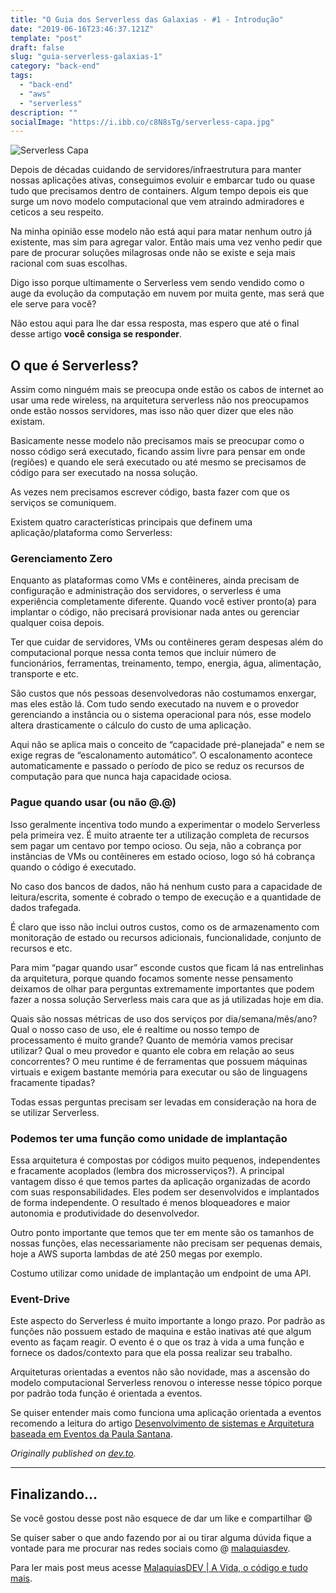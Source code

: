 ```yaml
---
title: "O Guia dos Serverless das Galaxias - #1 - Introdução"
date: "2019-06-16T23:46:37.121Z"
template: "post"
draft: false
slug: "guia-serverless-galaxias-1"
category: "back-end"
tags:
  - "back-end"
  - "aws"
  - "serverless"
description: ""
socialImage: "https://i.ibb.co/c8N8sTg/serverless-capa.jpg"
---
```


![Serverless Capa](https://i.ibb.co/c8N8sTg/serverless-capa.jpg)

Depois de décadas cuidando de servidores/infraestrutura para manter nossas aplicações ativas, conseguimos evoluir e embarcar tudo ou quase tudo que precisamos dentro de containers. Algum tempo depois eis que surge um novo modelo computacional que vem atraindo admiradores e ceticos a seu respeito.

Na minha opinião esse modelo não está aqui para matar nenhum outro já existente, mas sim para agregar valor. Então mais uma vez venho pedir que pare de procurar soluções milagrosas onde não se existe e seja mais racional com suas escolhas.

Digo isso porque ultimamente o Serverless vem sendo vendido como o auge da evolução da computação em nuvem por muita gente, mas será que ele serve para você?

Não estou aqui para lhe dar essa resposta, mas espero que até o final desse artigo **você consiga se responder**.

## O que é Serverless?

Assim como ninguém mais se preocupa onde estão os cabos de internet ao usar uma rede wireless, na arquitetura serverless não nos preocupamos onde estão nossos servidores, mas isso não quer dizer que eles não existam.

Basicamente nesse modelo não precisamos mais se preocupar como o nosso código será executado, ficando assim livre para pensar em onde (regiões) e quando ele será executado ou até mesmo se precisamos de código para ser executado na nossa solução.

As vezes nem precisamos escrever código, basta fazer com que os serviços se comuniquem.

Existem quatro características principais que definem uma aplicação/plataforma como Serverless:

### Gerenciamento Zero

Enquanto as plataformas como VMs e contêineres, ainda precisam de configuração e administração dos servidores, o serverless é uma experiência completamente diferente. Quando você estiver pronto(a) para implantar o código, não precisará provisionar nada antes ou gerenciar qualquer coisa depois.

Ter que cuidar de servidores, VMs ou contêineres geram despesas além do computacional porque nessa conta temos que incluir número de funcionários, ferramentas, treinamento, tempo, energia, água, alimentação, transporte e etc.

São custos que nós pessoas desenvolvedoras não costumamos enxergar, mas eles estão lá. Com tudo sendo executado na nuvem e o provedor gerenciando a instância ou o sistema operacional para nós, esse modelo altera drasticamente o cálculo do custo de uma aplicação.

Aqui não se aplica mais o conceito de “capacidade pré-planejada” e nem se exige regras de “escalonamento automático”. O escalonamento acontece automaticamente e passado o período de pico se reduz os recursos de computação para que nunca haja capacidade ociosa.

### Pague quando usar (ou não @.@)

Isso geralmente incentiva todo mundo a experimentar o modelo Serverless pela primeira vez. É muito atraente ter a utilização completa de recursos sem pagar um centavo por tempo ocioso. Ou seja, não a cobrança por instâncias de VMs ou contêineres em estado ocioso, logo só há cobrança quando o código é executado.

No caso dos bancos de dados, não há nenhum custo para a capacidade de leitura/escrita, somente é cobrado o tempo de execução e a quantidade de dados trafegada.

É claro que isso não inclui outros custos, como os de armazenamento com monitoração de estado ou recursos adicionais, funcionalidade, conjunto de recursos e etc.

Para mim “pagar quando usar” esconde custos que ficam lá nas entrelinhas da arquitetura, porque quando focamos somente nesse pensamento deixamos de olhar para perguntas extremamente importantes que podem fazer a nossa solução Serverless mais cara que as já utilizadas hoje em dia.

Quais são nossas métricas de uso dos serviços por dia/semana/mês/ano? Qual o nosso caso de uso, ele é realtime ou nosso tempo de processamento é muito grande? Quanto de memória vamos precisar utilizar? Qual o meu provedor e quanto ele cobra em relação ao seus concorrentes? O meu runtime é de ferramentas que possuem máquinas virtuais e exigem bastante memória para executar ou são de linguagens fracamente tipadas?

Todas essas perguntas precisam ser levadas em consideração na hora de se utilizar Serverless.

### Podemos ter uma função como unidade de implantação

Essa arquitetura é compostas por códigos muito pequenos, independentes e fracamente acoplados (lembra dos microsserviços?). A principal vantagem disso é que temos partes da aplicação organizadas de acordo com suas responsabilidades. Eles podem ser desenvolvidos e implantados de forma independente. O resultado é menos bloqueadores e maior autonomia e produtividade do desenvolvedor.

Outro ponto importante que temos que ter em mente são os tamanhos de nossas funções, elas necessariamente não precisam ser pequenas demais, hoje a AWS suporta lambdas de até 250 megas por exemplo.

Costumo utilizar como unidade de implantação um endpoint de uma API.

### Event-Drive

Este aspecto do Serverless é muito importante a longo prazo. Por padrão as funções não possuem estado de maquina e estão inativas até que algum evento as façam reagir. O evento é o que os traz à vida a uma função e fornece os dados/contexto para que ela possa realizar seu trabalho.

Arquiteturas orientadas a eventos não são novidade, mas a ascensão do modelo computacional Serverless renovou o interesse nesse tópico porque por padrão toda função é orientada a eventos.

Se quiser entender mais como funciona uma aplicação orientada a eventos recomendo a leitura do artigo [Desenvolvimento de sistemas e Arquitetura baseada em Eventos da Paula Santana](https://medium.com/devs-javagirl/desenvolvimento-de-sistemas-e-arquitetura-baseada-em-eventos-3a9894f6a70a).

*Originally published on [dev.to](https://dev.to/collabcode/o-guia-dos-serverless-das-galaxias-introducao-16e3).*

---

## Finalizando…

Se você gostou desse post não esquece de dar um like e compartilhar 😄

Se quiser saber o que ando fazendo por ai ou tirar alguma dúvida fique a vontade para me procurar nas redes sociais como @ [malaquiasdev](https://twitter.com/malaquiasdev).

Para ler mais post meus acesse [MalaquiasDEV | A Vida, o código e tudo mais](http://malaquias.dev).
